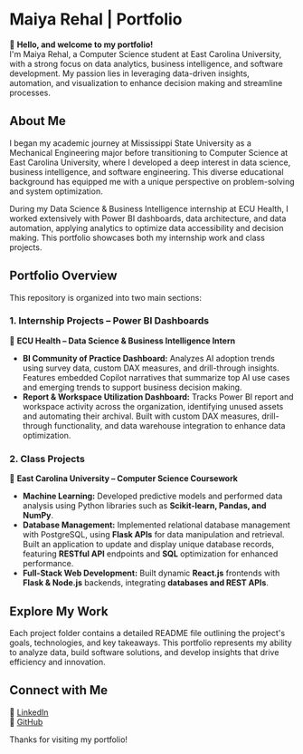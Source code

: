 # **Maiya Rehal | Portfolio**

👋 **Hello, and welcome to my portfolio!**  
I'm Maiya Rehal, a Computer Science student at East Carolina University, with a strong focus on data analytics, business intelligence, and software development. My passion lies in leveraging data-driven insights, automation, and visualization to enhance decision making and streamline processes.  


## **About Me**  
I began my academic journey at Mississippi State University as a Mechanical Engineering major before transitioning to Computer Science at East Carolina University, where I developed a deep interest in data science, business intelligence, and software engineering. This diverse educational background has equipped me with a unique perspective on problem-solving and system optimization.

During my Data Science & Business Intelligence internship at ECU Health, I worked extensively with Power BI dashboards, data architecture, and data automation, applying analytics to optimize data accessibility and decision making. This portfolio showcases both my internship work and class projects.


## **Portfolio Overview**  
This repository is organized into two main sections:  

### **1. Internship Projects – Power BI Dashboards**  
📌 **ECU Health – Data Science & Business Intelligence Intern**  
- **BI Community of Practice Dashboard:** Analyzes AI adoption trends using survey data, custom DAX measures, and drill-through insights. Features embedded Copilot narratives that summarize top AI use cases and emerging trends to support business decision making.  
- **Report & Workspace Utilization Dashboard:** Tracks Power BI report and workspace activity across the organization, identifying unused assets and automating their archival. Built with custom DAX measures, drill-through functionality, and data warehouse integration to enhance data optimization.  

### **2. Class Projects**  
📌 **East Carolina University – Computer Science Coursework**  
- **Machine Learning:** Developed predictive models and performed data analysis using Python libraries such as **Scikit-learn, Pandas, and NumPy**.  
- **Database Management:** Implemented relational database management with PostgreSQL, using **Flask APIs** for data manipulation and retrieval. Built an application to update and display unique database records, featuring **RESTful API** endpoints and **SQL** optimization for enhanced performance.  
- **Full-Stack Web Development:** Built dynamic **React.js** frontends with **Flask & Node.js** backends, integrating **databases and REST APIs**.    


## **Explore My Work**  
Each project folder contains a detailed README file outlining the project's goals, technologies, and key takeaways. This portfolio represents my ability to analyze data, build software solutions, and develop insights that drive efficiency and innovation.


## **Connect with Me**  
💼 [LinkedIn](https://www.linkedin.com/in/maiya-rehal)  
📂 [GitHub](https://github.com/maiyarehal)  

Thanks for visiting my portfolio!  
